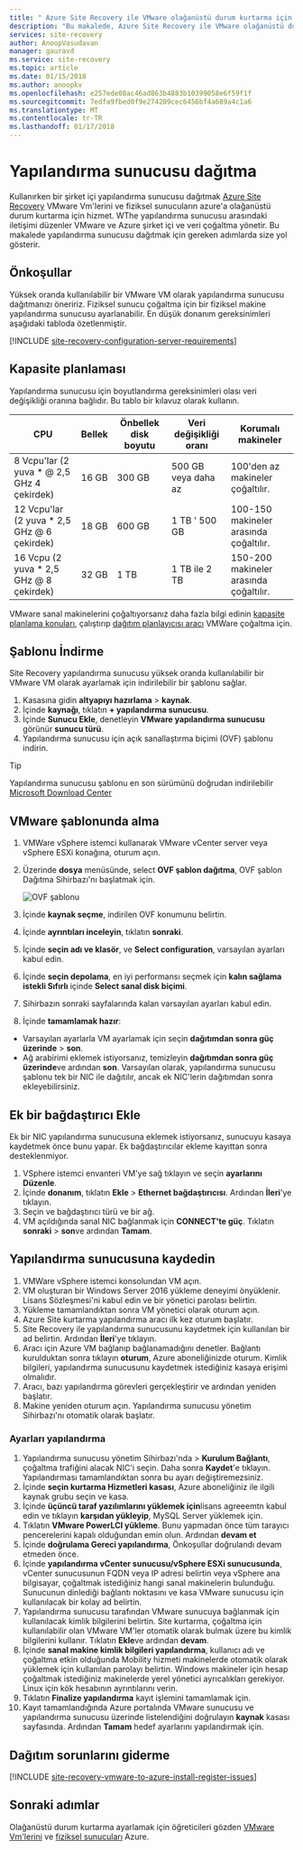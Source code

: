 ```yaml
---
title: " Azure Site Recovery ile VMware olağanüstü durum kurtarma için yapılandırma sunucusu dağıtma | Microsoft Docs"
description: "Bu makalede, Azure Site Recovery ile VMware olağanüstü durum kurtarma için bir yapılandırma sunucusu dağıtmayı açıklar"
services: site-recovery
author: AnoopVasudavan
manager: gauravd
ms.service: site-recovery
ms.topic: article
ms.date: 01/15/2018
ms.author: anoopkv
ms.openlocfilehash: e257ede08ac46ad863b4883b10399058e6f59f1f
ms.sourcegitcommit: 7edfa9fbed0f9e274209cec6456bf4a689a4c1a6
ms.translationtype: MT
ms.contentlocale: tr-TR
ms.lasthandoff: 01/17/2018
---
```

# <a name="deploy-a-configuration-server"></a>Yapılandırma sunucusu dağıtma

Kullanırken bir şirket içi yapılandırma sunucusu dağıtmak [Azure Site Recovery](site-recovery-overview.md) VMware Vm'lerini ve fiziksel sunucuların azure'a olağanüstü durum kurtarma için hizmet. WThe yapılandırma sunucusu arasındaki iletişimi düzenler VMware ve Azure şirket içi ve veri çoğaltma yönetir. Bu makalede yapılandırma sunucusu dağıtmak için gereken adımlarda size yol gösterir.

## <a name="prerequisites"></a>Önkoşullar

Yüksek oranda kullanılabilir bir VMware VM olarak yapılandırma sunucusu dağıtmanızı öneririz. Fiziksel sunucu çoğaltma için bir fiziksel makine yapılandırma sunucusu ayarlanabilir. En düşük donanım gereksinimleri aşağıdaki tabloda özetlenmiştir.

[!INCLUDE [site-recovery-configuration-server-requirements](../../includes/site-recovery-configuration-and-scaleout-process-server-requirements.md)]




## <a name="capacity-planning"></a>Kapasite planlaması

Yapılandırma sunucusu için boyutlandırma gereksinimleri olası veri değişikliği oranına bağlıdır. Bu tablo bir kılavuz olarak kullanın.

| **CPU** | **Bellek** | **Önbellek disk boyutu** | **Veri değişikliği oranı** | **Korumalı makineler** |
| --- | --- | --- | --- | --- |
| 8 Vcpu'lar (2 yuva * @ 2,5 GHz 4 çekirdek) |16 GB |300 GB |500 GB veya daha az |100'den az makineler çoğaltılır. |
| 12 Vcpu'lar (2 yuva * 2,5 GHz @ 6 çekirdek) |18 GB |600 GB |1 TB ' 500 GB |100-150 makineler arasında çoğaltılır. |
| 16 Vcpu (2 yuva * 2,5 GHz @ 8 çekirdek) |32 GB |1 TB |1 TB ile 2 TB |150-200 makineler arasında çoğaltılır. |


VMware sanal makinelerini çoğaltıyorsanız daha fazla bilgi edinin [kapasite planlama konuları](/site-recovery-plan-capacity-vmware.md), çalıştırıp [dağıtım planlayıcısı aracı](site-recovery-deployment-planner.md) VMWare çoğaltma için.



## <a name="download-the-template"></a>Şablonu İndirme

Site Recovery yapılandırma sunucusu yüksek oranda kullanılabilir bir VMware VM olarak ayarlamak için indirilebilir bir şablonu sağlar. 

1. Kasasına gidin **altyapıyı hazırlama** > **kaynak**.
2. İçinde **kaynağı**, tıklatın **+ yapılandırma sunucusu**.
3. İçinde **Sunucu Ekle**, denetleyin **VMware yapılandırma sunucusu** görünür **sunucu türü**.
4. Yapılandırma sunucusu için açık sanallaştırma biçimi (OVF) şablonu indirin.

  > [!TIP]
  Yapılandırma sunucusu şablonu en son sürümünü doğrudan indirilebilir [Microsoft Download Center](https://aka.ms/asrconfigurationserver)


## <a name="import-the-template-in-vmware"></a>VMware şablonunda alma


1. VMWare vSphere istemci kullanarak VMware vCenter server veya vSphere ESXi konağına, oturum açın.
2. Üzerinde **dosya** menüsünde, select **OVF şablon dağıtma**, OVF şablon Dağıtma Sihirbazı'nı başlatmak için.  

     ![OVF şablonu](./media/tutorial-vmware-to-azure/vcenter-wizard.png)

3. İçinde **kaynak seçme**, indirilen OVF konumunu belirtin.
4. İçinde **ayrıntıları inceleyin**, tıklatın **sonraki**.
5. İçinde **seçin adı ve klasör**, ve **Select configuration**, varsayılan ayarları kabul edin.
6. İçinde **seçin depolama**, en iyi performansı seçmek için **kalın sağlama istekli Sıfırlı** içinde **Select sanal disk biçimi**.
4. Sihirbazın sonraki sayfalarında kalan varsayılan ayarları kabul edin.
5. İçinde **tamamlamak hazır**:
  - Varsayılan ayarlarla VM ayarlamak için seçin **dağıtımdan sonra güç üzerinde** > **son**.
  - Ağ arabirimi eklemek istiyorsanız, temizleyin **dağıtımdan sonra güç üzerinde**ve ardından **son**. Varsayılan olarak, yapılandırma sunucusu şablonu tek bir NIC ile dağıtılır, ancak ek NIC'lerin dağıtımdan sonra ekleyebilirsiniz.


## <a name="add-an-additional-adapter"></a>Ek bir bağdaştırıcı Ekle

Ek bir NIC yapılandırma sunucusuna eklemek istiyorsanız, sunucuyu kasaya kaydetmek önce bunu yapar. Ek bağdaştırıcılar ekleme kayıttan sonra desteklenmiyor.

1. VSphere istemci envanteri VM'ye sağ tıklayın ve seçin **ayarlarını Düzenle**.
2. İçinde **donanım**, tıklatın **Ekle** > **Ethernet bağdaştırıcısı**. Ardından **İleri**'ye tıklayın.
3. Seçin ve bağdaştırıcı türü ve bir ağ. 
4. VM açıldığında sanal NIC bağlanmak için **CONNECT'te güç**. Tıklatın **sonraki** > **son**ve ardından **Tamam**.
 

## <a name="register-the-configuration-server"></a>Yapılandırma sunucusuna kaydedin 

1. VMWare vSphere istemci konsolundan VM açın.
2. VM oluşturan bir Windows Server 2016 yükleme deneyimi önyüklenir. Lisans Sözleşmesi'ni kabul edin ve bir yönetici parolası belirtin.
3. Yükleme tamamlandıktan sonra VM yönetici olarak oturum açın.
4. Azure Site kurtarma yapılandırma aracı ilk kez oturum başlatır.
5. Site Recovery ile yapılandırma sunucusunu kaydetmek için kullanılan bir ad belirtin. Ardından **İleri**'ye tıklayın.
6. Aracı için Azure VM bağlanıp bağlanamadığını denetler. Bağlantı kurulduktan sonra tıklayın **oturum**, Azure aboneliğinizde oturum. Kimlik bilgileri, yapılandırma sunucusunu kaydetmek istediğiniz kasaya erişimi olmalıdır.
7. Aracı, bazı yapılandırma görevleri gerçekleştirir ve ardından yeniden başlatır.
8. Makine yeniden oturum açın. Yapılandırma sunucusu yönetim Sihirbazı'nı otomatik olarak başlatır.

### <a name="configure-settings"></a>Ayarları yapılandırma

1. Yapılandırma sunucusu yönetim Sihirbazı'nda > **Kurulum Bağlantı**, çoğaltma trafiğini alacak NIC'i seçin. Daha sonra **Kaydet**'e tıklayın. Yapılandırması tamamlandıktan sonra bu ayarı değiştiremezsiniz.
2. İçinde **seçin kurtarma Hizmetleri kasası**, Azure aboneliğiniz ile ilgili kaynak grubu seçin ve kasa.
3. İçinde **üçüncü taraf yazılımlarını yüklemek için**lisans agreeemtn kabul edin ve tıklayın **karşıdan yükleyip**, MySQL Server yüklemek için.
4. Tıklatın **VMware PowerLCI yükleme**. Bunu yapmadan önce tüm tarayıcı pencerelerini kapalı olduğundan emin olun. Ardından **devam et**
5. İçinde **doğrulama Gereci yapılandırma**, Önkoşullar doğrulandı devam etmeden önce.
6. İçinde **yapılandırma vCenter sunucusu/vSphere ESXi sunucusunda**, vCenter sunucusunun FQDN veya IP adresi belirtin veya vSphere ana bilgisayar, çoğaltmak istediğiniz hangi sanal makinelerin bulunduğu. Sunucunun dinlediği bağlantı noktasını ve kasa VMware sunucusu için kullanılacak bir kolay ad belirtin.
7. Yapılandırma sunucusu tarafından VMware sunucuya bağlanmak için kullanılacak kimlik bilgilerini belirtin. Site kurtarma, çoğaltma için kullanılabilir olan VMware VM'ler otomatik olarak bulmak üzere bu kimlik bilgilerini kullanır. Tıklatın **Ekle**ve ardından **devam**.
8. İçinde **sanal makine kimlik bilgileri yapılandırma**, kullanıcı adı ve çoğaltma etkin olduğunda Mobility hizmeti makinelerde otomatik olarak yüklemek için kullanılan parolayı belirtin. Windows makineler için hesap çoğaltmak istediğiniz makinelerde yerel yönetici ayrıcalıkları gerekiyor. Linux için kök hesabının ayrıntılarını verin.
9. Tıklatın **Finalize yapılandırma** kayıt işlemini tamamlamak için. 
10. Kayıt tamamlandığında Azure portalında VMware sunucusu ve yapılandırma sunucusu üzerinde listelendiğini doğrulayın **kaynak** kasası sayfasında. Ardından **Tamam** hedef ayarlarını yapılandırmak için.


## <a name="troubleshoot-deployment-issues"></a>Dağıtım sorunlarını giderme

[!INCLUDE [site-recovery-vmware-to-azure-install-register-issues](../../includes/site-recovery-vmware-to-azure-install-register-issues.md)]



## <a name="next-steps"></a>Sonraki adımlar

Olağanüstü durum kurtarma ayarlamak için öğreticileri gözden [VMware Vm'lerini](tutorial-vmware-to-azure.md) ve [fiziksel sunucuları](tutorial-physical-to-azure.md) Azure.
